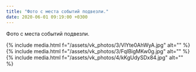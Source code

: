 ```yaml
---
title: "Фото с места событий подвезли."
date: 2020-06-01 09:19:00 +0300
---
```


Фото с места событий подвезли.


{% include media.html f="/assets/vk_photos/3/VlYte0AhWyA.jpg" alt="" %}
{% include media.html f="/assets/vk_photos/3/FqlBigMKw0g.jpg" alt="" %}
{% include media.html f="/assets/vk_photos/4/kKgUdySDx84.jpg" alt="" %}
